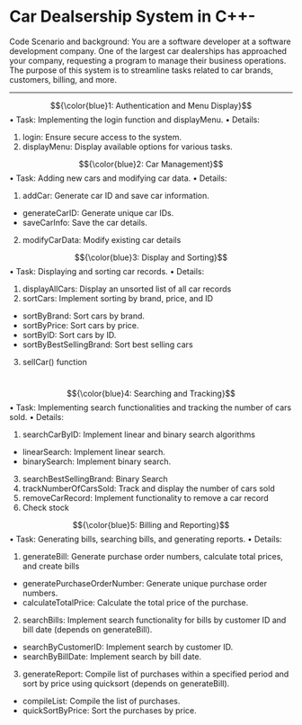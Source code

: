 # Car Dealsership System in C++-

Code Scenario and background: You are a software developer at a software development company. One of the largest car dealerships has
approached your company, requesting a program to manage their business operations. The purpose of this
system is to streamline tasks related to car brands, customers, billing, and more.

---------------------------------------------------------------------------------------------------------------------------------------------------------------------------------------------------------------------


$${\color{blue}1: Authentication and Menu Display}$$
•	Task: Implementing the login function and displayMenu.
•	Details:
1.	login: Ensure secure access to the system.
2.	displayMenu: Display available options for various tasks.

$${\color{blue}2: Car Management}$$
•	Task: Adding new cars and modifying car data.
•	Details:
1.	addCar: Generate car ID and save car information.
-	generateCarID: Generate unique car IDs.
-	saveCarInfo: Save the car details.
2.	modifyCarData: Modify existing car details 

$${\color{blue}3: Display and Sorting}$$
•	Task: Displaying and sorting car records.
•	Details:
1.	displayAllCars: Display an unsorted list of all car records 
2.	sortCars: Implement sorting by brand, price, and ID 
-	sortByBrand: Sort cars by brand.
-	sortByPrice: Sort cars by price.
-	sortByID: Sort cars by ID.
-	sortByBestSellingBrand: Sort best selling cars
3.  sellCar() function

 
$${\color{blue}4: Searching and Tracking}$$
•	Task: Implementing search functionalities and tracking the number of cars sold.
•	Details:
1.	searchCarByID: Implement linear and binary search algorithms
- linearSearch: Implement linear search.
- binarySearch: Implement binary search.
3.	searchBestSellingBrand: Binary Search
4.	trackNumberOfCarsSold: Track and display the number of cars sold 
5.	removeCarRecord: Implement functionality to remove a car record 
6.	Check stock

$${\color{blue}5: Billing and Reporting}$$
•	Task: Generating bills, searching bills, and generating reports.
•	Details:
1.	generateBill: Generate purchase order numbers, calculate total prices, and create bills 
- generatePurchaseOrderNumber: Generate unique purchase order numbers.
- calculateTotalPrice: Calculate the total price of the purchase.
2.	searchBills: Implement search functionality for bills by customer ID and bill date (depends on generateBill).
- searchByCustomerID: Implement search by customer ID.
- searchByBillDate: Implement search by bill date.
3.	generateReport: Compile list of purchases within a specified period and sort by price using quicksort (depends on generateBill).
- compileList: Compile the list of purchases.
- quickSortByPrice: Sort the purchases by price.
